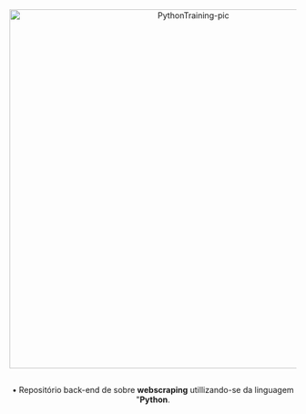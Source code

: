 <!--
❗ ➤ References used in this Repository:
🔗 • https://github.com/piyushsuthar/github-readme-quotes
🔗 • https://github.com/kyechan99/capsule-render
🔗 • https://github.com/DenverCoder1/custom-icon-badges
🔗 • https://shields.io
🔗 • https://emoji.gg
🔗 • https://getemoji.com
-->

<!-- PRESENTATION -->

<div align="center">
    <img src="https://github.com/user-attachments/assets/e459ca7b-7f36-43aa-b2a4-d43a233ca14e" alt="PythonTraining-pic" width="630px" title="Repositório de 'Treinamento Python'">
    <h2 align="center"></h2>
</div>

<div align="center">

  • Repositório back-end de sobre **webscraping** utillizando-se da linguagem "**Python**.

</div>
<br>
